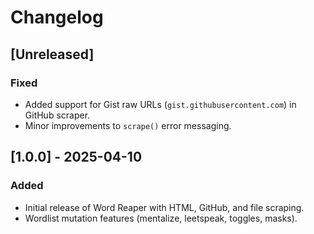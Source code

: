 # Changelog

## [Unreleased]
### Fixed
- Added support for Gist raw URLs (`gist.githubusercontent.com`) in GitHub scraper.
- Minor improvements to `scrape()` error messaging.

## [1.0.0] - 2025-04-10
### Added
- Initial release of Word Reaper with HTML, GitHub, and file scraping.
- Wordlist mutation features (mentalize, leetspeak, toggles, masks).

